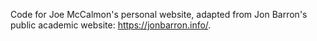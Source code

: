 Code for Joe McCalmon's personal website, adapted from Jon Barron's public academic website: https://jonbarron.info/.
